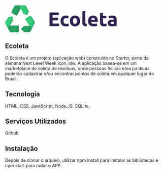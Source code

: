 ![ecoleta](https://github.com/rafaelsrabelo/ecoleta/blob/master/public/icones/logo.svg)

## Ecoleta 
O Ecoleta é um projeto (aplicação web) construído no Starter, parte da semana Next Level Week icon_nlw.
A aplicação basea-se em um marketplace de coleta de resíduos, onde pessoas físicas e/ou jurídicas poderão cadastrar e/ou encontrar pontos de coleta em qualquer lugar do Brasil.
## Tecnologia
HTML, CSS, JavaScript, Node.JS, SQLite.
## Serviços Utilizados
Github 
## Instalação
Depois de clonar o arquivo, utilizar npm install para instalar as bibliotecas e npm start para rodar o APP.
